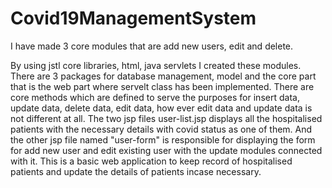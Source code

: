 # Covid19ManagementSystem

I have made 3 core modules that are add new users, edit and delete.

By using jstl core libraries, html, java servlets I created these modules. 
There are 3 packages for database management, model and the core part that is the web 
part where servelt class has been implemented. There are core methods which are defined to 
serve the purposes for insert data, update data, delete data, edit data, how ever edit data and 
update data is not different at all. The two jsp files user-list.jsp displays all the hospitalised 
patients with the necessary details with covid status as one of them. And the other jsp file named "user-form" 
is responsible for displaying the form for add new user and edit existing user with the update modules connected with it. 
This is a basic web application to keep record of hospitalised patients and update the details of patients incase necessary.
